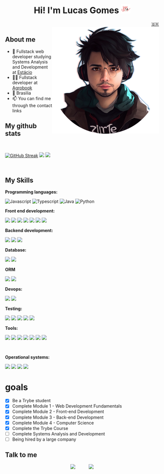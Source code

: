 
<h1 align="center">Hi! I'm Lucas Gomes <img src="assets/img/dancingdog.gif" alt="dancing dog" width="30"> </h1>
<div align="right"><a target="_blank" href="https://github.com/iamlucasgomes">🇧🇷</a></div>
  </div>
    <div>
      <img width='350px' align="right" style='width: 350px;' src="./assets/img/me.png" />
      </div>

## About me

- 🌱 Fullstack web developer studying Systems Analysis and Development at <a target="_blank" href="https://estacio.br/">Estácio</a>
- 👨‍💻 Fullstack developer at <a target="_blank" href="https://www.agrobook.app/">Agrobook</a>
- 📍 Brasilia
- 📫 You can find me through the contact links

## My github stats

<div display="inline-block" align="left"><br>

[![GitHub Streak](https://streak-stats.demolab.com?user=iamlucasgomes&theme=tokyonight)](https://git.io/streak-stats)
![](https://github-readme-stats.vercel.app/api?username=iamlucasgomes&show_icons=true&theme=tokyonight)
![](https://github-readme-stats.vercel.app/api/top-langs/?username=iamlucasgomes&theme=tokyonight&custom_title=Linguagens%20mais%20usadas&layout=compact)
</div>

<div style="display: inline_block"><br>
  
## My Skills

**Programming languages:**

  ![Javascript](https://img.shields.io/badge/JavaScript-F7DF1E.svg?&style=for-the-badge&logo=JavaScript&logoColor=black)
  ![Typescript](https://img.shields.io/badge/Typescript-3178C6.svg?&style=for-the-badge&logo=typescript&logoColor=white)
  ![Java](https://img.shields.io/badge/java-%23ED8B00.svg?style=for-the-badge&logo=java&logoColor=white)
  ![Python](https://img.shields.io/badge/Python-3776AB.svg?&style=for-the-badge&logo=python&logoColor=white)

**Front end development:**

  ![](https://img.shields.io/badge/HTML5-E34F26.svg?&style=for-the-badge&logo=HTML5&logoColor=white)
  ![](https://img.shields.io/badge/CSS3-1572B6.svg?&style=for-the-badge&logo=CSS3&logoColor=white)
  ![](https://img.shields.io/badge/React-61DAFB.svg?&style=for-the-badge&logo=React&logoColor=black)
  ![](https://img.shields.io/badge/Bootstrap-7952B3.svg?&style=for-the-badge&logo=bootstrap&logoColor=white)
  ![](https://img.shields.io/badge/Redux-764ABC.svg?&style=for-the-badge&logo=Redux&logoColor=white)
  ![](https://img.shields.io/badge/Context_API-0088CC.svg?&style=for-the-badge&logo=react&logoColor=white)
  ![](https://img.shields.io/badge/Next-000000.svg?&style=for-the-badge&logo=next.js&logoColor=white)
  
**Backend development:**

![](https://img.shields.io/badge/node-339933.svg?&style=for-the-badge&logo=node.js&logoColor=white)
![](https://img.shields.io/badge/Express-000000.svg?&style=for-the-badge&logo=express&logoColor=white)
![](https://img.shields.io/badge/NestJs-E0234E.svg?&style=for-the-badge&logo=nestjs&logoColor=white)
  
**Database:**
  
![](https://img.shields.io/badge/mysql-4479A1.svg?&style=for-the-badge&logo=mysql&logoColor=white)
![](https://img.shields.io/badge/MongoDB-47A248.svg?&style=for-the-badge&logo=mongodb&logoColor=white)
  
  **ORM**
  
 ![](https://img.shields.io/badge/Prisma-2D3748.svg?&style=for-the-badge&logo=prisma&logoColor=white)
 ![](https://img.shields.io/badge/Sequelize-52B0E7.svg?&style=for-the-badge&logo=sequelize&logoColor=white)

**Devops:**

![](https://img.shields.io/badge/Bash-4EAA25.svg?&style=for-the-badge&logo=GNUBash&logoColor=white)
![](https://img.shields.io/badge/docker-2496ED.svg?&style=for-the-badge&logo=docker&logoColor=white)

**Testing:**

![](https://img.shields.io/badge/Jest-C21325.svg?&style=for-the-badge&logo=jest&logoColor=white)
![](https://img.shields.io/badge/Testing%20Library-E33332.svg?&style=for-the-badge&logo=Testing%20Library&logoColor=white)
![](https://img.shields.io/badge/Mocha-8D6748.svg?&style=for-the-badge&logo=mocha&logoColor=white)
![](https://img.shields.io/badge/Chai-A30701.svg?&style=for-the-badge&logo=chai&logoColor=white)
![](https://img.shields.io/badge/SINON.JS-995e45.svg?&style=for-the-badge&logo=sinon&logoColor=white)

**Tools:**

  ![](https://img.shields.io/badge/-Visual%20Studio%20Code-007ACC?style=for-the-badge&logo=visual-studio-code&logoColor=white)
  ![](https://img.shields.io/badge/git-F05032.svg?&style=for-the-badge&logo=git&logoColor=white)
  ![](https://img.shields.io/badge/-Trello-0052CC?style=for-the-badge&logo=trello&logoColor=white)
  ![](https://img.shields.io/badge/Miro-050038.svg?&style=for-the-badge&logo=Miro&logoColor=white)
  ![](https://img.shields.io/badge/Slack-4A154B.svg?&style=for-the-badge&logo=Slack&logoColor=white)
  ![](https://img.shields.io/badge/Discord-5865f2.svg?&style=for-the-badge&logo=Discord&logoColor=white)
  ![](https://img.shields.io/badge/Zoom-2D8CFF.svg?&style=for-the-badge&logo=Zoom&logoColor=white)
  
  </div>
<div style="display: inline_block"><br>
  
**Operational systems:**

  ![](https://img.shields.io/badge/Ubuntu-E95420.svg?&style=for-the-badge&logo=Ubuntu&logoColor=white)
  ![](https://img.shields.io/badge/Kubuntu-0079C1.svg?&style=for-the-badge&logo=kubuntu&logoColor=White)
  ![](https://img.shields.io/badge/Windows-0078D6.svg?&style=for-the-badge&logo=Windows&logoColor=white)
  ![](https://img.shields.io/badge/MacOs-000000.svg?&style=for-the-badge&logo=MacOS&logoColor=white)

  </div>
  
<h1>goals</h1>

- [X] Be a Trybe student
- [X] Complete Module 1 - Web Development Fundamentals
- [x] Complete Module 2 - Front-end Development
- [x] Complete Module 3 - Back-end Development
- [x] Complete Module 4 - Computer Science
- [x] Complete the Trybe Course
- [ ] Complete Systems Analysis and Development
- [ ] Being hired by a large company

## Talk to me

<div align="center">

 [![](https://img.shields.io/badge/gmail-EA4335?&style=for-the-badge&logo=gmail&logoColor=white&)](mailto:lucas.devjs@gmail.com)  &nbsp;&nbsp;&nbsp;&nbsp;&nbsp;&nbsp;&nbsp;&nbsp;&nbsp;
 [![](https://img.shields.io/badge/linkedin-0A66C2.svg?&style=for-the-badge&logo=linkedin&logoColor=white&)](https://www.linkedin.com/in/iamlucasgomes/)

</div>
